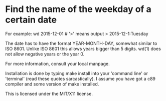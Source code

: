 Find the name of the weekday of a certain date
==============================================

For example:
	wd 2015-12-01 # '>' means output
	> 2015-12-1:Tuesday

The date has to have the format YEAR-MONTH-DAY,
somewhat similar to ISO 8601.
Unlike ISO 8601 this allows years bigger than 5 digits.
wd(1) does not allow negative years or the year 0.

For more information, consult your local manpage.

Installation is done by typing
	make install
into your 'command line' or 'terminal' (read these quotes sarcastically).
I assume you have got a c89 compiler and some version of make installed.

This is licensed under the MIT/X11 license.
